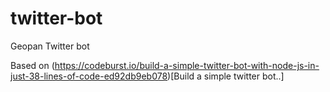 # twitter-bot
Geopan Twitter bot

Based on (https://codeburst.io/build-a-simple-twitter-bot-with-node-js-in-just-38-lines-of-code-ed92db9eb078)[Build a simple twitter bot..]